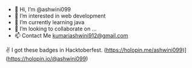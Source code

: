 - 👋 Hi, I’m @ashwini099
- 👀 I’m interested in web development 
- 🌱 I’m currently learning java
- 💞️ I’m looking to collaborate on ...
- 📫 Contact Me kumariashwini912@gmail.com

<!---
ashwini099/ashwini099 is a ✨ special ✨ repository because its `README.md` (this file) appears on your GitHub profile.
You can click the Preview link to take a look at your changes.
--->
:v: I got these badges in Hacktoberfest.
(https://holopin.me/ashwini099)](https://holopin.io/@ashwini099)
